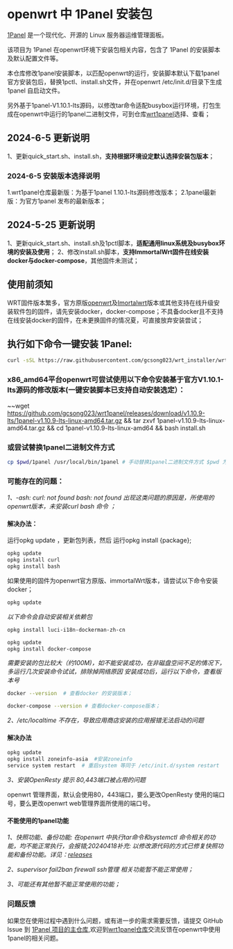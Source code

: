 # openwrt 中 1Panel 安装包

[1Panel](https://github.com/1Panel-dev/1Panel) 是一个现代化、开源的 Linux 服务器运维管理面板。

该项目为 1Panel 在openwrt环境下安装包相关内容，包含了 1Panel 的安装脚本及默认配置文件等。

本仓库修改1panel安装脚本，以匹配openwrt的运行，安装脚本默认下载1panel 官方安装包后，替换1pctl、install.sh文件，并在openwrt /etc/init.d/目录下生成1panel 自启动文件。

另外基于1panel-V1.10.1-lts源码，以修改tar命令适配busybox运行环境，打包生成在openwrt中运行的1panel二进制文件，可到仓库[wrt1panel](https://github.com/gcsong023/wrt1panel)选择、查看；

## 2024-6-5 更新说明

1、更新quick_start.sh、install.sh，**支持根据环境设定默认选择安装包版本**；

### 2024-6-5 安装版本选择说明

1.wrt1panel仓库最新版：为基于1panel 1.10.1-lts源码修改版本；
2.1panel最新版：为官方1panel 发布的最新版本；

## 2024-5-25 更新说明

1、更新quick_start.sh、install.sh及1pctl脚本，**适配通用linux系统及busybox环境的安装及使用**；
2、修改install.sh脚本，**支持ImmortalWrt固件在线安装docker与docker-compose**，其他固件未测试；

## 使用前须知

WRT固件版本繁多，官方原版[openwrt](https://openwrt.org)及[Imortalwrt](https://downloads.immortalwrt.org/)版本或其他支持在线升级安装软件包的固件，请先安装docker，docker-compose；不具备docker且不支持在线安装docker的固件，在未更换固件的情况夏，可直接放弃安装尝试；

## 执行如下命令一键安装 1Panel:
```sh
curl -sSL https://raw.githubusercontent.com/gcsong023/wrt_installer/wrt_1panel/quick_start.sh -o quick_start.sh && bash quick_start.sh
```
### x86_amd64平台openwrt可尝试使用以下命令安装基于官方V1.10.1-lts源码的修改版本(一键安装脚本已支持自动安装选定）：

~~wget https://github.com/gcsong023/wrt1panel/releases/download/v1.10.9-lts/1panel-v1.10.9-lts-linux-amd64.tar.gz  && tar zxvf 1panel-v1.10.9-lts-linux-amd64.tar.gz && cd 1panel-v1.10.9-lts-linux-amd64 && bash install.sh  

### 或尝试替换1panel二进制文件方式
```sh
cp $pwd/1panel /usr/local/bin/1panel # 手动替换1panel二进制文件方式 $pwd 为压缩文件解压后目录。
```
### 可能存在的问题：
*1、-ash: curl: not found  bash: not found 出现这类问题的原因是，所使用的openwrt版本，未安装curl  bash 命令 ；*

#### 解决办法：
运行opkg update ，更新包列表，然后 运行opkg install {package};
```sh
opkg update
opkg install curl
opkg install bash
```
如果使用的固件为openwrt官方原版、immortalWrt版本，请尝试以下命令安装docker；
```sh
opkg update
```
*以下命令会自动安装相关依赖包*
```sh
opkg install luci-i18n-dockerman-zh-cn
```
```sh
opkg update
opkg install docker-compose
```
*需要安装的包比较大（约100M)，如不能安装成功，在非磁盘空间不足的情况下，多运行几次安装命令试试，排除掉网络原因*
*安装成功后，运行以下命令，查看版本号*
```sh
docker --version  # 查看docker 的安装版本；
```
```sh
docker-compose --version # 查看docker-compose版本；
```
*2、/etc/localtime 不存在，导致应用商店安装的应用报错无法启动的问题*
#### 解决办法
```sh
opkg update
opkg install zoneinfo-asia  #安装zoneinfo
service system restart  # 重启system 等同于 /etc/init.d/system restart
```
*3、安装OpenResty 提示 80,443端口被占用的问题*

openwrt 管理界面，默认会使用80，443端口，要么更改OpenResty 使用的端口号，要么更改openwrt web管理界面所使用的端口号。


#### 不能使用的1panel功能

*1、快照功能、备份功能: 在openwrt 中执行tar命令和systemctl 命令相关的功能，均不能正常执行，会报错;20240418补充: 以修改源代码的方式已修复快照功能和备份功能。详见：[releases](https://github.com/gcsong023/wrt1panel/releases)*

*2、supervisor fail2ban firewall ssh管理 相关功能暂不能正常使用；*

*3、可能还有其他暂不能正常使用的功能；*

### 问题反馈

如果您在使用过程中遇到什么问题，或有进一步的需求需要反馈，请提交 GitHub Issue 到 [1Panel 项目的主仓库](https://github.com/1Panel-dev/1Panel/issues),欢迎到[wrt1panel仓库](https://github.com/gcsong023/wrt1panel/issues)交流反馈在openwrt中使用1panel的相关问题。
